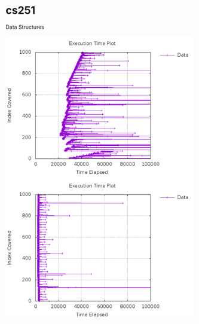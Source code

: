 # cs251
Data Structures

![Plot of LinkedList when using recursion](/plot_ll_recursion.png?raw=true "Plot of LinkedList when using recursion")
![Plot of LinkedList when using simple O(1) insertion](/plot_ll_loop.png?raw=true "OPlot of LinkedList when using simple O(1) insertion")
